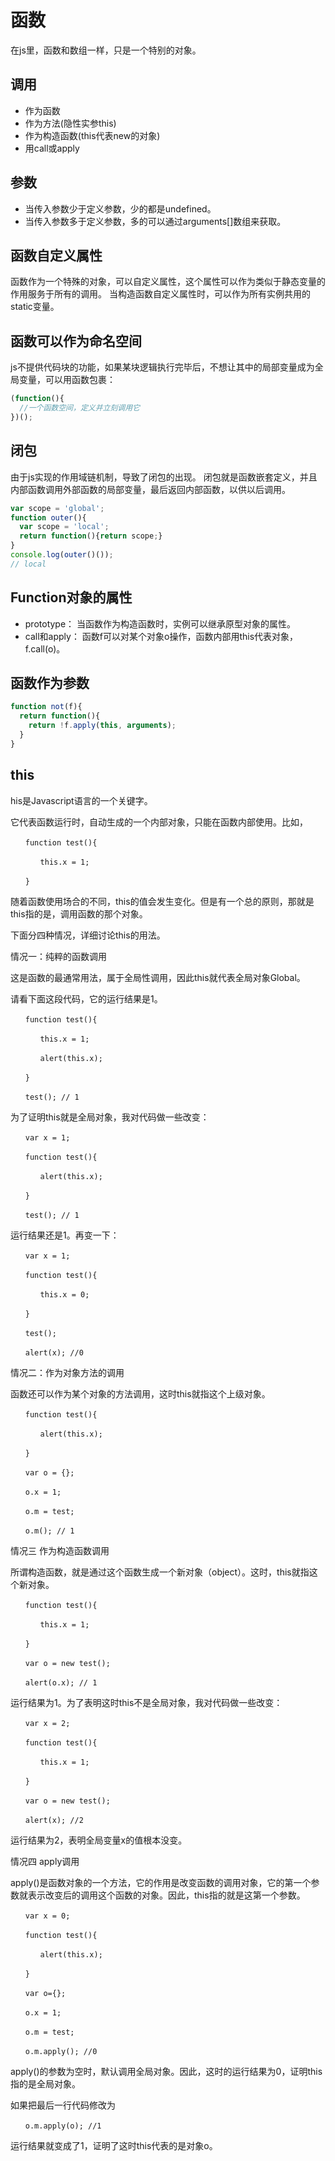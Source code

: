 函数
===
在js里，函数和数组一样，只是一个特别的对象。

## 调用
* 作为函数
* 作为方法(隐性实参this)
* 作为构造函数(this代表new的对象)
* 用call或apply

## 参数
* 当传入参数少于定义参数，少的都是undefined。
* 当传入参数多于定义参数，多的可以通过arguments[]数组来获取。

## 函数自定义属性
函数作为一个特殊的对象，可以自定义属性，这个属性可以作为类似于静态变量的作用服务于所有的调用。
当构造函数自定义属性时，可以作为所有实例共用的static变量。

## 函数可以作为命名空间
js不提供代码块的功能，如果某块逻辑执行完毕后，不想让其中的局部变量成为全局变量，可以用函数包裹：
```js
(function(){
  //一个函数空间，定义并立刻调用它
})();
```

## 闭包
由于js实现的作用域链机制，导致了闭包的出现。
闭包就是函数嵌套定义，并且内部函数调用外部函数的局部变量，最后返回内部函数，以供以后调用。
```js
var scope = 'global';
function outer(){
  var scope = 'local';
  return function(){return scope;}
}
console.log(outer()());
// local
```
## Function对象的属性
* prototype： 当函数作为构造函数时，实例可以继承原型对象的属性。
* call和apply： 函数f可以对某个对象o操作，函数内部用this代表对象，f.call(o)。

## 函数作为参数
```js
function not(f){
  return function(){
    return !f.apply(this, arguments);
  }
}
```

## this
his是Javascript语言的一个关键字。

它代表函数运行时，自动生成的一个内部对象，只能在函数内部使用。比如，

    　　function test(){

    　　　　this.x = 1;

    　　}

随着函数使用场合的不同，this的值会发生变化。但是有一个总的原则，那就是this指的是，调用函数的那个对象。

下面分四种情况，详细讨论this的用法。

情况一：纯粹的函数调用

这是函数的最通常用法，属于全局性调用，因此this就代表全局对象Global。

请看下面这段代码，它的运行结果是1。

    　　function test(){

    　　　　this.x = 1;

    　　　　alert(this.x);

    　　}

    　　test(); // 1

为了证明this就是全局对象，我对代码做一些改变：

    　　var x = 1;

    　　function test(){

    　　　　alert(this.x);

    　　}

    　　test(); // 1

运行结果还是1。再变一下：

    　　var x = 1;

    　　function test(){

    　　　　this.x = 0;

    　　}

    　　test();

    　　alert(x); //0

情况二：作为对象方法的调用

函数还可以作为某个对象的方法调用，这时this就指这个上级对象。

    　　function test(){

    　　　　alert(this.x);

    　　}

    　　var o = {};

    　　o.x = 1;

    　　o.m = test;

    　　o.m(); // 1

情况三 作为构造函数调用

所谓构造函数，就是通过这个函数生成一个新对象（object）。这时，this就指这个新对象。

    　　function test(){

    　　　　this.x = 1;

    　　}

    　　var o = new test();

    　　alert(o.x); // 1

运行结果为1。为了表明这时this不是全局对象，我对代码做一些改变：

    　　var x = 2;

    　　function test(){

    　　　　this.x = 1;

    　　}

    　　var o = new test();

    　　alert(x); //2

运行结果为2，表明全局变量x的值根本没变。

情况四 apply调用

apply()是函数对象的一个方法，它的作用是改变函数的调用对象，它的第一个参数就表示改变后的调用这个函数的对象。因此，this指的就是这第一个参数。

    　　var x = 0;

    　　function test(){

    　　　　alert(this.x);

    　　}

    　　var o={};

    　　o.x = 1;

    　　o.m = test;

    　　o.m.apply(); //0

apply()的参数为空时，默认调用全局对象。因此，这时的运行结果为0，证明this指的是全局对象。

如果把最后一行代码修改为

    　　o.m.apply(o); //1

运行结果就变成了1，证明了这时this代表的是对象o。
